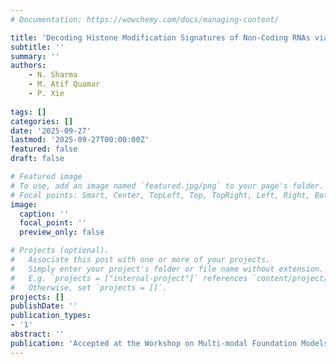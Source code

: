 ```yaml
---
# Documentation: https://wowchemy.com/docs/managing-content/

title: 'Decoding Histone Modification Signatures of Non-Coding RNAs via Foundation Models'
subtitle: ''
summary: ''
authors:
    - N. Sharma
    - M. Atif Quamar
    - P. Xie
    
tags: []
categories: []
date: '2025-09-27'
lastmod: '2025-09-27T00:00:00Z'
featured: false
draft: false

# Featured image
# To use, add an image named `featured.jpg/png` to your page's folder.
# Focal points: Smart, Center, TopLeft, Top, TopRight, Left, Right, BottomLeft, Bottom, BottomRight.
image:
  caption: ''
  focal_point: ''
  preview_only: false

# Projects (optional).
#   Associate this post with one or more of your projects.
#   Simply enter your project's folder or file name without extension.
#   E.g. `projects = ["internal-project"]` references `content/project/deep-learning/index.md`.
#   Otherwise, set `projects = []`.
projects: []
publishDate: ''
publication_types:
- '1'
abstract: ''
publication: 'Accepted at the Workshop on Multi-modal Foundation Models and Large Language Models for Life Sciences at NeurIPS 2025'
---
```

